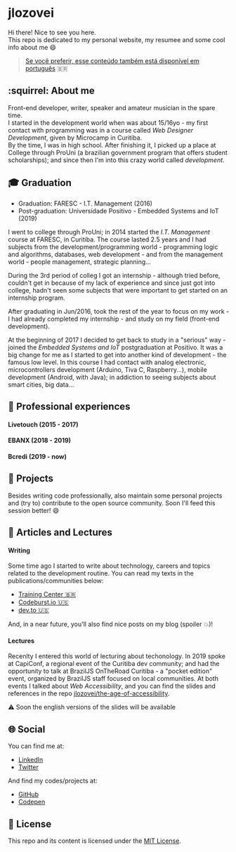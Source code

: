# jlozovei

Hi there! Nice to see you here.  
This repo is dedicated to my personal website, my resumee and some cool info about me :smile:

> [Se você preferir, esse conteúdo também está disponível em português](https://github.com/jlozovei/me/blob/master/README-pt.md) 🇧🇷


## :squirrel: About me
Front-end developer, writer, speaker and amateur musician in the spare time.  
I started in the development world when was about 15/16yo - my first contact with programming was in a course called _Web Designer Development_, given by Microcamp in Curitiba.  
By the time, I was in high school. After finishing it, I picked up a place at College through ProUni (a brazilian government program that offers student scholarships); and since then I'm into this crazy world called _development_.


## :mortar_board: Graduation

- Graduation: FARESC - I.T. Management (2016)
- Post-graduation: Universidade Positivo - Embedded Systems and IoT (2019)

I went to college through ProUni; in 2014 started the _I.T. Management_ course at FARESC, in Curitiba. The course lasted 2.5 years and I had subjects from the development/programming world - programming logic and algorithms, databases, web development - and from the management world - people management, strategic planning...

During the 3rd period of colleg I got an internship - although tried before, couldn't get in because of my lack of experience and since just got into college, hadn't seen some subjects that were important to get started on an internship program.

After graduating in Jun/2016, took the rest of the year to focus on my work - I had already completed my internship - and study on my field (front-end development).

At the beginning of 2017 I decided to get back to study in a "serious" way - joined the _Embedded Systems and IoT_ postgraduation at Positivo. It was a big change for me as I started to get into another kind of development - the famous low level. In this course I had contact with analog electronic, microcontrollers development (Arduino, Tiva C, Raspberry...), mobile development (Android, with Java); in addiction to seeing subjects about smart cities, big data...



## :office: Professional experiences

#### Livetouch (2015 - 2017)


#### EBANX (2018 - 2019)


#### Bcredi (2019 - now)


## :rocket: Projects
Besides writing code professionally, also maintain some personal projects and (try to) contribute to the open source community.
Soon I'll feed this session better! :smile:


## :necktie: Articles and Lectures

#### Writing
Some time ago I started to write about technology, careers and topics related to the development routine. You can read my texts in the publications/communities below:

- [Training Center 🇧🇷](https://medium.com/trainingcenter/) 
- [Codeburst.io 🇺🇸](https://codeburst.io/) 
- [dev.to 🇺🇸](https://dev.to/jlozovei) 

And, in a near future, you'll also find nice posts on my blog (spoiler :boom:)!


#### Lectures
Recenlty I entered this world of lecturing about techonology. In 2019 spoke at CapiConf, a regional event of the Curitiba dev community; and had the opportunity to talk at BrazilJS OnTheRoad Curitiba - a "pocket edition" event, organized by BrazilJS staff focused on local communities.
At both events I talked about _Web Accessibility_, and you can find the slides and references in the repo [jlozovei/the-age-of-accessibility](https://github.com/jlozovei/the-age-of-accessibility).

:warning: Soon the english versions of the slides will be available


## :globe_with_meridians: Social

You can find me at:

- [LinkedIn](https://linkedin.com/in/jlozovei)
- [Twitter](https://twitter.com/juliolozovei)

And find my codes/projects at:

- [GitHub](https://github.com/jlozovei)
- [Codepen](https://codepen.io/jlozovei)


## :closed_lock_with_key: License

This repo and its content is licensed under the [MIT License](https://github.com/jlozovei/me/blob/master/LICENSE).

